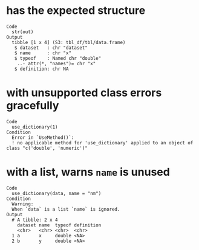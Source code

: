 # has the expected structure

    Code
      str(out)
    Output
      tibble [1 x 4] (S3: tbl_df/tbl/data.frame)
       $ dataset   : chr "dataset"
       $ name      : chr "x"
       $ typeof    : Named chr "double"
        ..- attr(*, "names")= chr "x"
       $ definition: chr NA

# with unsupported class errors gracefully

    Code
      use_dictionary(1)
    Condition
      Error in `UseMethod()`:
      ! no applicable method for 'use_dictionary' applied to an object of class "c('double', 'numeric')"

# with a list, warns `name` is unused

    Code
      use_dictionary(data, name = "nm")
    Condition
      Warning:
      When `data` is a list `name` is ignored.
    Output
      # A tibble: 2 x 4
        dataset name  typeof definition
        <chr>   <chr> <chr>  <chr>     
      1 a       x     double <NA>      
      2 b       y     double <NA>      

